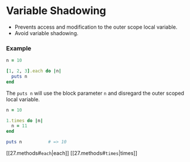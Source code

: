 # Variable Shadowing

* Prevents access and modification to the outer scope local variable.
* Avoid variable shadowing.

### Example

```ruby
n = 10

[1, 2, 3].each do |n|
  puts n
end
```

The `puts n` will use the block parameter `n` and disregard the outer scoped local variable.

```ruby
n = 10

1.times do |n|
  n = 11
end

puts n          # => 10
```

[[27.methods#`each`|each]]
[[27.methods#`times`|times]]
